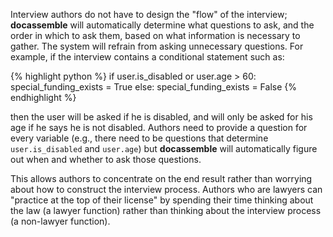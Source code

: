 Interview authors do not have to design the "flow" of the interview;
**docassemble** will automatically determine what questions to ask,
and the order in which to ask them, based on what information is
necessary to gather.  The system will refrain from asking unnecessary
questions.  For example, if the interview contains a conditional
statement such as:

{% highlight python %}
if user.is_disabled or user.age > 60:
  special_funding_exists = True
else:
  special_funding_exists = False
{% endhighlight %}
	  
then the user will be asked if he is disabled, and will only be asked
for his age if he says he is not disabled.  Authors need to provide a
question for every variable (e.g., there need to be questions that
determine `user.is_disabled` and `user.age`) but **docassemble** will
automatically figure out when and whether to ask those questions.

This allows authors to concentrate on the end result rather than
worrying about how to construct the interview process.  Authors who
are lawyers can "practice at the top of their license" by spending
their time thinking about the law (a lawyer function) rather than
thinking about the interview process (a non-lawyer function).
